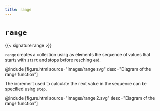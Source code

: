 ```yaml
---
title: range
---
```


# `range`

{{< signature range >}}

`range` creates a collection using as elements the sequence of values that starts with `start` and stops before reaching `end`.

@include [figure.html source="images/range.svg" desc="Diagram of the range function"]

The increment used to calculate the next value in the sequence can be specified using `step`.

@include [figure.html source="images/range.2.svg" desc="Diagram of the range function"]
